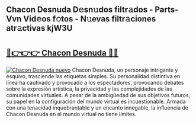 ## Chacon Desnuda D𝚎sn𝚞dos filtr𝚊dos - Parts-Vvn Vid𝚎os f𝚘tos - N𝚞evas filtr𝚊ciones atr𝚊ctivas kjW3U

# <h2><a href="http://mb8tyb.tromn.icu/?c=Chacon+Desnuda">🔗👉👉👉 Chacon Desnuda 🔗🔗</a></h2>

[![Chacon Desnuda nuevo](https://i.imgur.com/pEAQMta.gif)](http://mb8tyb.tromn.icu/?c=Chacon+Desnuda)
Chacon Desnuda, un personaje intrigante y esquivo, trasciende las etiquetas simples. Su personalidad distintiva en línea ha cautivado y provocado a los espectadores, provocando debates sobre la expresión artística, la privacidad y las complejidades de las comunidades virtuales. A pesar de la ambigüedad de sus objetivos futuros, su papel en la configuración del mundo virtual es incuestionable. Armada con una tenacidad inquebrantable y un encanto innegable, la influencia de Chacon Desnuda en el mundo virtual no tiene límites.
